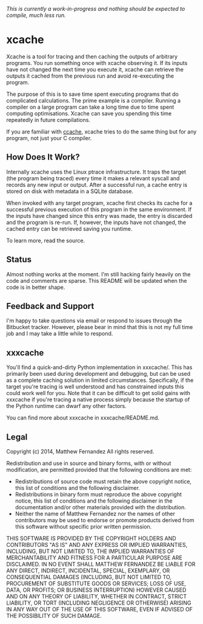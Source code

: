 *_This is currently a work-in-progress and nothing should be expected to compile, much less run._*

# xcache

Xcache is a tool for tracing and then caching the outputs of arbitrary
programs. You run something once with xcache observing it. If its inputs have
not changed the next time you execute it, xcache can retrieve the outputs it
cached from the previous run and avoid re-executing the program.

The purpose of this is to save time spent executing programs that do
complicated calculations. The prime example is a compiler. Running a compiler
on a large program can take a long time due to time spent computing
optimisations. Xcache can save you spending this time repeatedly in future
compilations.

If you are familiar with [ccache](https://ccache.samba.org/), xcache tries to
do the same thing but for any program, not just your C compiler.

## How Does It Work?

Internally xcache uses the Linux ptrace infrastructure. It traps the target
(the program being traced) every time it makes a relevant syscall and records
any new input or output. After a successful run, a cache entry is stored on
disk with metadata in a SQLite database.

When invoked with any target program, xcache first checks its cache for a
successful previous execution of this program in the same environment. If the
inputs have changed since this entry was made, the entry is discarded and the
program is re-run. If, however, the inputs have not changed, the cached entry
can be retrieved saving you runtime.

To learn more, read the source.

## Status

Almost nothing works at the moment. I'm still hacking fairly heavily on the
code and comments are sparse. This README will be updated when the code is in
better shape.

## Feedback and Support

I'm happy to take questions via email or respond to issues through the
Bitbucket tracker. However, please bear in mind that this is not my full time
job and I may take a little while to respond.

## xxxcache

You'll find a quick-and-dirty Python implementation in xxxcache/. This has
primarily been used during development and debugging, but can be used as a
complete caching solution in limited circumstances. Specifically, if the target
you're tracing is well understood and has constrained inputs this could work
well for you. Note that it can be difficult to get solid gains with xxxcache if
you're tracing a native process simply because the startup of the Python
runtime can dwarf any other factors.

You can find more about xxxcache in xxxcache/README.md.

## Legal

Copyright (c) 2014, Matthew Fernandez
All rights reserved.

Redistribution and use in source and binary forms, with or without
modification, are permitted provided that the following conditions are met:

* Redistributions of source code must retain the above copyright
  notice, this list of conditions and the following disclaimer.
* Redistributions in binary form must reproduce the above copyright
  notice, this list of conditions and the following disclaimer in the
  documentation and/or other materials provided with the distribution.
* Neither the name of Matthew Fernandez nor the
  names of other contributors may be used to endorse or promote products
  derived from this software without specific prior written permission.

THIS SOFTWARE IS PROVIDED BY THE COPYRIGHT HOLDERS AND CONTRIBUTORS "AS IS" AND
ANY EXPRESS OR IMPLIED WARRANTIES, INCLUDING, BUT NOT LIMITED TO, THE IMPLIED
WARRANTIES OF MERCHANTABILITY AND FITNESS FOR A PARTICULAR PURPOSE ARE
DISCLAIMED. IN NO EVENT SHALL MATTHEW FERNANDEZ BE LIABLE FOR ANY
DIRECT, INDIRECT, INCIDENTAL, SPECIAL, EXEMPLARY, OR CONSEQUENTIAL DAMAGES
(INCLUDING, BUT NOT LIMITED TO, PROCUREMENT OF SUBSTITUTE GOODS OR SERVICES;
LOSS OF USE, DATA, OR PROFITS; OR BUSINESS INTERRUPTION) HOWEVER CAUSED AND
ON ANY THEORY OF LIABILITY, WHETHER IN CONTRACT, STRICT LIABILITY, OR TORT
(INCLUDING NEGLIGENCE OR OTHERWISE) ARISING IN ANY WAY OUT OF THE USE OF THIS
SOFTWARE, EVEN IF ADVISED OF THE POSSIBILITY OF SUCH DAMAGE.
